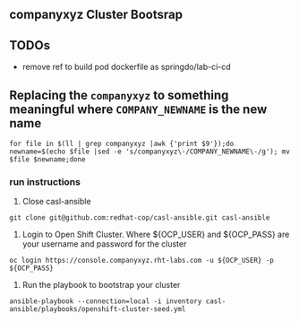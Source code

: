 ## companyxyz Cluster Bootsrap

## TODOs
- remove ref to build pod dockerfile as springdo/lab-ci-cd


## Replacing  the `companyxyz` to something meaningful where `COMPANY_NEWNAME` is the new name
```
for file in $(ll | grep companyxyz |awk {'print $9'});do  newname=$(echo $file |sed -e 's/companyxyz\-/COMPANY_NEWNAME\-/g'); mv $file $newname;done
```


### run instructions
1. Close casl-ansible
```
git clone git@github.com:redhat-cop/casl-ansible.git casl-ansible
```

1. Login to Open Shift Cluster. Where ${OCP_USER} and ${OCP_PASS} are your username and password for the cluster
```
oc login https://console.companyxyz.rht-labs.com -u ${OCP_USER} -p ${OCP_PASS}
```

1. Run the playbook to bootstrap your cluster
```
ansible-playbook --connection=local -i inventory casl-ansible/playbooks/openshift-cluster-seed.yml
```
